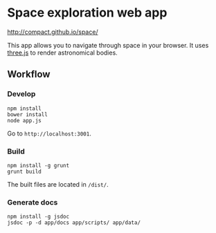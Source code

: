 # Space exploration web app

http://compact.github.io/space/

This app allows you to navigate through space in your browser. It uses [three.js](http://threejs.org/) to render astronomical bodies.

## Workflow

### Develop

```
npm install
bower install
node app.js
```

Go to `http://localhost:3001`.

### Build

```
npm install -g grunt
grunt build
```

The built files are located in `/dist/`.

### Generate docs

```
npm install -g jsdoc
jsdoc -p -d app/docs app/scripts/ app/data/
```

